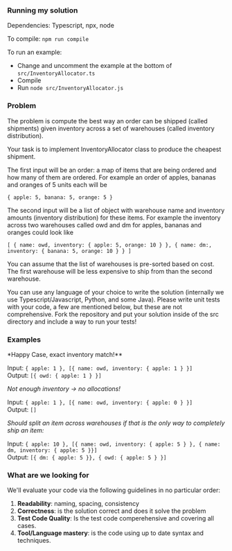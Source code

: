### Running my solution

Dependencies: Typescript, npx, node

To compile:
`npm run compile`

To run an example:

- Change and uncomment the example at the bottom of `src/InventoryAllocator.ts`
- Compile
- Run `node src/InventoryAllocator.js`

### Problem

The problem is compute the best way an order can be shipped (called shipments) given inventory across a set of warehouses (called inventory distribution).

Your task is to implement InventoryAllocator class to produce the cheapest shipment.

The first input will be an order: a map of items that are being ordered and how many of them are ordered. For example an order of apples, bananas and oranges of 5 units each will be

`{ apple: 5, banana: 5, orange: 5 }`

The second input will be a list of object with warehouse name and inventory amounts (inventory distribution) for these items. For example the inventory across two warehouses called owd and dm for apples, bananas and oranges could look like

`[ { name: owd, inventory: { apple: 5, orange: 10 } }, { name: dm:, inventory: { banana: 5, orange: 10 } } ]`

You can assume that the list of warehouses is pre-sorted based on cost. The first warehouse will be less expensive to ship from than the second warehouse.

You can use any language of your choice to write the solution (internally we use Typescript/Javascript, Python, and some Java). Please write unit tests with your code, a few are mentioned below, but these are not comprehensive. Fork the repository and put your solution inside of the src directory and include a way to run your tests!

### Examples

\*Happy Case, exact inventory match!\*\*

Input: `{ apple: 1 }, [{ name: owd, inventory: { apple: 1 } }]`  
Output: `[{ owd: { apple: 1 } }]`

_Not enough inventory -> no allocations!_

Input: `{ apple: 1 }, [{ name: owd, inventory: { apple: 0 } }]`  
Output: `[]`

_Should split an item across warehouses if that is the only way to completely ship an item:_

Input: `{ apple: 10 }, [{ name: owd, inventory: { apple: 5 } }, { name: dm, inventory: { apple: 5 }}]`  
Output: `[{ dm: { apple: 5 }}, { owd: { apple: 5 } }]`

### What are we looking for

We'll evaluate your code via the following guidelines in no particular order:

1. **Readability**: naming, spacing, consistency
2. **Correctness**: is the solution correct and does it solve the problem
3. **Test Code Quality**: Is the test code comperehensive and covering all cases.
4. **Tool/Language mastery**: is the code using up to date syntax and techniques.

